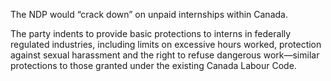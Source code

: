 The NDP would “crack down” on unpaid internships within Canada.

The party indents to provide basic protections to interns in federally regulated industries, including limits on excessive hours worked, protection against sexual harassment and the right to refuse dangerous work—similar protections to those granted under the existing Canada Labour Code.